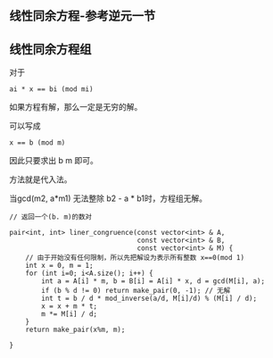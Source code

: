 ## 线性同余方程-参考逆元一节

## 线性同余方程组

对于
```
ai * x == bi (mod mi)
```

如果方程有解，那么一定是无穷的解。

可以写成

```
x == b (mod m)

```

因此只要求出 b m 即可。


方法就是代入法。

当gcd(m2, a*m1) 无法整除 b2 - a * b1时，方程组无解。

```
// 返回一个(b. m)的数对

pair<int, int> liner_congruence(const vector<int> & A, 
                                const vector<int> & B, 
                                const vector<int> & M) {
    // 由于开始没有任何限制，所以先把解设为表示所有整数 x==0(mod 1)
    int x = 0, m = 1;
    for (int i=0; i<A.size(); i++) {
        int a = A[i] * m, b = B[i] = A[i] * x, d = gcd(M[i], a);
        if (b % d != 0) return make_pair(0, -1); // 无解
        int t = b / d * mod_inverse(a/d, M[i]/d) % (M[i] / d);
        x = x + m * t;
        m *= M[i] / d;
    }
    return make_pair(x%m, m);

}
```